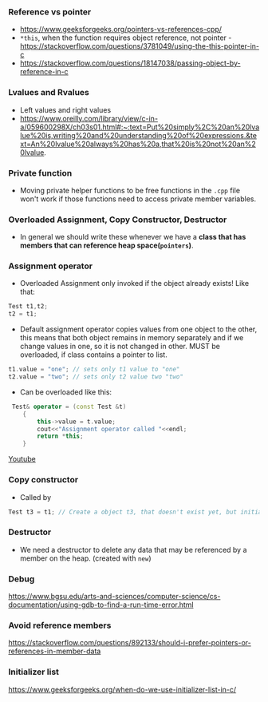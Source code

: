 ### Reference vs pointer
- https://www.geeksforgeeks.org/pointers-vs-references-cpp/
- `*this`, when the function requires object reference, not pointer - https://stackoverflow.com/questions/3781049/using-the-this-pointer-in-c 
- https://stackoverflow.com/questions/18147038/passing-object-by-reference-in-c

### Lvalues and Rvalues

- Left values and right values
-  https://www.oreilly.com/library/view/c-in-a/059600298X/ch03s01.html#:~:text=Put%20simply%2C%20an%20lvalue%20is,writing%20and%20understanding%20of%20expressions.&text=An%20lvalue%20always%20has%20a,that%20is%20not%20an%20lvalue.

### Private function

- Moving private helper functions to be free functions in the `.cpp` file won't work if those functions need to access private member variables. 

### Overloaded Assignment, Copy Constructor, Destructor

- In general we should write these whenever we have a **class that has members that can reference heap space(`pointers`)**. 

### Assignment operator

- Overloaded Assignment only invoked if the object already exists! Like that:                                                                                                                                                   

```C++
Test t1,t2;
t2 = t1;
```

- Default assignment operator copies values from one object to the other, this means that both object remains in memory separately and if we change values in one, so it is not changed in other.  MUST be overloaded, if class contains a pointer to list. 

```C++
t1.value = "one"; // sets only t1 value to "one"
t2.value = "two"; // sets only t2 value two "two"
```



- Can be overloaded like this:

```C++
 Test& operator = (const Test &t) 
    { 
        this->value = t.value;
     	cout<<"Assignment operator called "<<endl; 
        return *this; 
    }  
```

[Youtube](https://www.youtube.com/watch?v=F-7Rpt2D-zo)

###  Copy constructor

- Called by 

```C++
Test t3 = t1; // Create a object t3, that doesn't exist yet, but initializes with values that exists currently in t1
```

### Destructor

- We need a destructor to delete any data that may be referenced by a member on the heap. (created with `new`)



### Debug

https://www.bgsu.edu/arts-and-sciences/computer-science/cs-documentation/using-gdb-to-find-a-run-time-error.html


### Avoid reference members
https://stackoverflow.com/questions/892133/should-i-prefer-pointers-or-references-in-member-data



### Initializer list

https://www.geeksforgeeks.org/when-do-we-use-initializer-list-in-c/